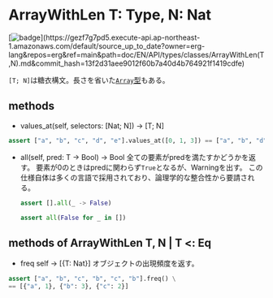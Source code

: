 # ArrayWithLen T: Type, N: Nat

[![badge](https://img.shields.io/endpoint.svg?url=https%3A%2F%2Fgezf7g7pd5.execute-api.ap-northeast-1.amazonaws.com%2Fdefault%2Fsource_up_to_date%3Fowner%3Derg-lang%26repos%3Derg%26ref%3Dmain%26path%3Ddoc/EN/API/types/classes/ArrayWithLen(T,N).md%26commit_hash%3D13f2d31aee9012f60b7a40d4b764921f1419cdfe)](https://gezf7g7pd5.execute-api.ap-northeast-1.amazonaws.com/default/source_up_to_date?owner=erg-lang&repos=erg&ref=main&path=doc/EN/API/types/classes/ArrayWithLen(T,N).md&commit_hash=13f2d31aee9012f60b7a40d4b764921f1419cdfe)

`[T; N]`は糖衣構文。長さを省いた[`Array`型](../../../syntax/10_array.md)もある。

## methods

* values_at(self, selectors: [Nat; N]) -> [T; N]

```python
assert ["a", "b", "c", "d", "e"].values_at([0, 1, 3]) == ["a", "b", "d"]
```

* all(self, pred: T -> Bool) -> Bool
  全ての要素がpredを満たすかどうかを返す。
  要素が0のときはpredに関わらず`True`となるが、Warningを出す。
  この仕様自体は多くの言語で採用されており、論理学的な整合性から要請される。

  ```python
  assert [].all(_ -> False)
  ```

  ```python
  assert all(False for _ in [])
  ```

## methods of ArrayWithLen T, N | T <: Eq

* freq self -> [{T: Nat}]
  オブジェクトの出現頻度を返す。

```python
assert ["a", "b", "c", "b", "c", "b"].freq() \
== [{"a", 1}, {"b": 3}, {"c": 2}]
```
